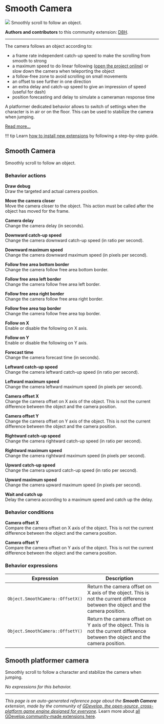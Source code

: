 # Smooth Camera

<img src="https://resources.gdevelop-app.com/assets/Icons/Line Hero Pack/Master/SVG/Computers and Hardware/Computers and Hardware_camcoder_gopro_go_pro_camera.svg" class="extension-icon"></img>
Smoothly scroll to follow an object.

**Authors and contributors** to this community extension: [D8H](https://gd.games/D8H).

---

The camera follows an object according to:

- a frame rate independent catch-up speed to make the scrolling from smooth to strong
- a maximum speed to do linear following ([open the project online](https://editor.gdevelop.io/?project=example://platformer-with-tilemap)) or slow down the camera when teleporting the object
- a follow-free zone to avoid scrolling on small movements
- an offset to see further in one direction
- an extra delay and catch-up speed to give an impression of speed (useful for dash)
- position forecasting and delay to simulate a cameraman response time

A platformer dedicated behavior allows to switch of settings when the character is in air or on the floor. This can be used to stabilize the camera when jumping.

[Read more...](/gdevelop5/tutorials/follow-player-with-camera/)

!!! tip
    Learn [how to install new extensions](/gdevelop5/extensions/search) by following a step-by-step guide.



## Smooth Camera 

Smoothly scroll to follow an object. 

### Behavior actions

**Draw debug**  
Draw the targeted and actual camera position.

**Move the camera closer**  
Move the camera closer to the object. This action must be called after the object has moved for the frame.

**Camera delay**  
Change the camera delay (in seconds).

**Downward catch-up speed**  
Change the camera downward catch-up speed (in ratio per second).

**Downward maximum speed**  
Change the camera downward maximum speed (in pixels per second).

**Follow free area bottom border**  
Change the camera follow free area bottom border.

**Follow free area left border**  
Change the camera follow free area left border.

**Follow free area right border**  
Change the camera follow free area right border.

**Follow free area top border**  
Change the camera follow free area top border.

**Follow on X**  
Enable or disable the following on X axis.

**Follow on Y**  
Enable or disable the following on Y axis.

**Forecast time**  
Change the camera forecast time (in seconds).

**Leftward catch-up speed**  
Change the camera leftward catch-up speed (in ratio per second).

**Leftward maximum speed**  
Change the camera leftward maximum speed (in pixels per second).

**Camera offset X**  
Change the camera offset on X axis of the object. This is not the current difference between the object and the camera position.

**Camera offset Y**  
Change the camera offset on Y axis of the object. This is not the current difference between the object and the camera position.

**Rightward catch-up speed**  
Change the camera rightward catch-up speed (in ratio per second).

**Rightward maximum speed**  
Change the camera rightward maximum speed (in pixels per second).

**Upward catch-up speed**  
Change the camera upward catch-up speed (in ratio per second).

**Upward maximum speed**  
Change the camera upward maximum speed (in pixels per second).

**Wait and catch up**  
Delay the camera according to a maximum speed and catch up the delay.

### Behavior conditions

**Camera offset X**  
Compare the camera offset on X axis of the object. This is not the current difference between the object and the camera position.

**Camera offset Y**  
Compare the camera offset on Y axis of the object. This is not the current difference between the object and the camera position.

### Behavior expressions

| Expression | Description |  |
|-----|-----|-----|
| `Object.SmoothCamera::OffsetX()` | Return the camera offset on X axis of the object. This is not the current difference between the object and the camera position. ||
| `Object.SmoothCamera::OffsetY()` | Return the camera offset on Y axis of the object. This is not the current difference between the object and the camera position. ||

## Smooth platformer camera 

Smoothly scroll to follow a character and stabilize the camera when jumping. 

_No expressions for this behavior._


---

*This page is an auto-generated reference page about the **Smooth Camera** extension, made by the community of [GDevelop, the open-source, cross-platform game engine designed for everyone](https://gdevelop.io/).* Learn more about [all GDevelop community-made extensions here](/gdevelop5/extensions).